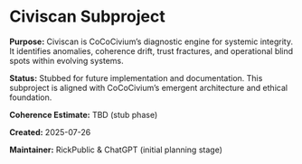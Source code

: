 <!-- Filename: README_civiscan.md -->
# Civiscan Subproject

**Purpose:**
Civiscan is CoCoCivium’s diagnostic engine for systemic integrity. It identifies anomalies, coherence drift, trust fractures, and operational blind spots within evolving systems.

**Status:**
Stubbed for future implementation and documentation. This subproject is aligned with CoCoCivium’s emergent architecture and ethical foundation.

**Coherence Estimate:**
TBD (stub phase)

**Created:** 2025-07-26

**Maintainer:** RickPublic & ChatGPT (initial planning stage)


